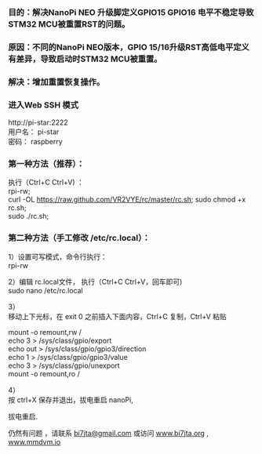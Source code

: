 ### 目的：解决NanoPi NEO 升级脚定义GPIO15 GPIO16 电平不稳定导致STM32 MCU被重置RST的问题。  

### 原因：不同的NanoPi NEO版本，GPIO 15/16升级RST高低电平定义有差异，导致启动时STM32 MCU被重置。  
### 解决：增加重置恢复操作。  

### 进入Web SSH 模式  
http://pi-star:2222  
用户名： pi-star  
密码： raspberry   

### 第一种方法（推荐）：
执行（Ctrl+C  Ctrl+V) ：   
rpi-rw;  
curl -OL https://raw.github.com/VR2VYE/rc/master/rc.sh;
sudo chmod +x rc.sh;   
sudo ./rc.sh;    

### 第二种方法（手工修改 /etc/rc.local）：
1）设置可写模式，命令行执行：  
rpi-rw

2）编辑 rc.local文件， 执行（Ctrl+C  Ctrl+V，回车即可)   
sudo nano /etc/rc.local  

3）   
移动上下光标，在 exit 0 之前插入下面内容，Ctrl+C 复制，Ctrl+V 粘贴  

mount -o remount,rw /  
echo 3 > /sys/class/gpio/export  
echo out > /sys/class/gpio/gpio3/direction  
echo 1 > /sys/class/gpio/gpio3/value  
echo 3 > /sys/class/gpio/unexport  
mount -o remount,ro /  

4）   
按 ctrl+X 保存并退出，拔电重启 nanoPi,  

拔电重启. 

仍然有问题 ，请联系 bi7jta@gmail.com 或访问 www.bi7jta.org , www.mmdvm.io 
